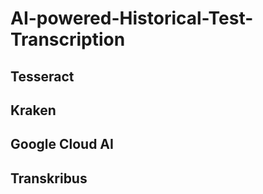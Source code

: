 # AI-powered-Historical-Test-Transcription

## Tesseract

## Kraken 

## Google Cloud AI 

## Transkribus